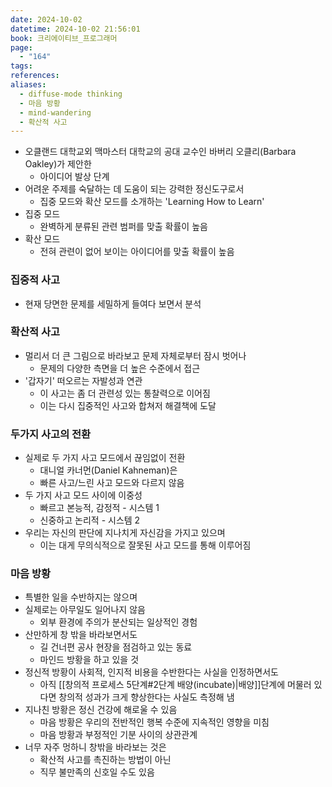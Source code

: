 ```yaml
---
date: 2024-10-02
datetime: 2024-10-02 21:56:01
book: 크리에이티브_프로그래머
page:
  - "164"
tags: 
references: 
aliases:
  - diffuse-mode thinking
  - 마음 방황
  - mind-wandering
  - 확산적 사고
---
```

- 오클랜드 대학교외 맥마스터 대학교의 공대 교수인 바버리 오클리(Barbara Oakley)가 제안한
	- 아이디어 발상 단계
- 어려운 주제를 숙달하는 데 도움이 되는 강력한 정신도구로서
	- 집중 모드와 확산 모드를 소개하는 'Learning How to Learn'
- 집중 모드
	- 완벽하게 분류된 관련 범퍼를 맞출 확률이 높음
- 확산 모드
	- 전혀 관련이 없어 보이는 아이디어를 맞출 확률이 높음

### 집중적 사고
- 현재 당면한 문제를 세밀하게 들여다 보면서 분석

### 확산적 사고
- 멀리서 더 큰 그림으로 바라보고 문제 자체로부터 잠시 벗어나
	- 문제의 다양한 측면을 더 높은 수준에서 접근
- '갑자기' 떠오르는 자발성과 연관
	- 이 사고는 좀 더 관련성 있는 통찰력으로 이어짐
	- 이는 다시 집중적인 사고와 합쳐저 해결책에 도달

### 두가지 사고의 전환
- 실제로 두 가지 사고 모드에서 끊임없이 전환
	- 대니얼 카너먼(Daniel Kahneman)은
	- 빠른 사고/느린 사고 모드와 다르지 않음
- 두 가지 사고 모드 사이에 이중성
	- 빠르고 본능적, 감정적 - 시스템 1
	- 신중하고 논리적 - 시스템 2
- 우리는 자신의 판단에 지나치게 자신감을 가지고 있으며
	- 이는 대게 무의식적으로 잘못된 사고 모드를 통해 이루어짐

### 마음 방황
- 특별한 일을 수반하지는 않으며
- 실제로는 아무일도 일어나지 않음
	- 외부 환경에 주의가 분산되는 일상적인 경험
- 산만하게 창 밖을 바라보면서도
	- 길 건너편 공사 현장을 점검하고 있는 동료
	- 마인드 방황을 하고 있을 것
- 정신적 방황이 사회적, 인지적 비용을 수반한다는 사실을 인정하면서도
	- 아직 [[창의적 프로세스 5단계#2단계 배양(incubate)|배양]]단계에 머물러 있다면 창의적 성과가 크게 향상한다는 사실도 측정해 냄
- 지나친 방황은 정신 건강에 해로울 수 있음
	- 마음 방황은 우리의 전반적인 행복 수준에 지속적인 영향을 미침
	- 마음 방황과 부정적인 기분 사이의 상관관계
- 너무 자주 멍하니 창밖을 바라보는 것은
	- 확산적 사고를 촉진하는 방법이 아닌
	- 직무 불만족의 신호일 수도 있음